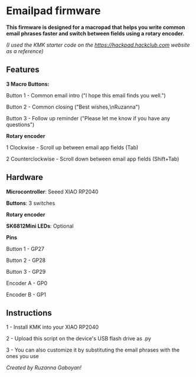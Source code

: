 # Emailpad firmware

**This firmware is designed for a macropad that helps you write common email phrases faster and switch between fields using a rotary encoder.**

*(I used the KMK starter code on the https://hackpad.hackclub.com website as a reference)*

## Features

**3 Macro Buttons:**

Button 1 - Common email intro ("I hope this email finds you well.")

Button 2 - Common closing ("Best wishes,\nRuzanna")

Button 3 - Follow up reminder ("Please let me know if you have any questions")


**Rotary encoder**

1 Clockwise - Scroll up between email app fields (Tab)

2 Counterclockwise - Scroll down between email app fields (Shift+Tab)

## Hardware

**Microcontroller**: Seeed XIAO RP2040

**Buttons**: 3 switches

**Rotary encoder**

**SK6812Mini LEDs**: Optional

**Pins**

Button 1 - GP27

Button 2 - GP28

Button 3 - GP29

Encoder A - GP0

Encoder B - GP1

## Instructions

1 - Install KMK into your XIAO RP2040

2 - Upload this script on the device's USB flash drive as .py

3 - You can also customize it by substituting the email phrases with the ones you use 


*Created by Ruzanna Gaboyan!*
